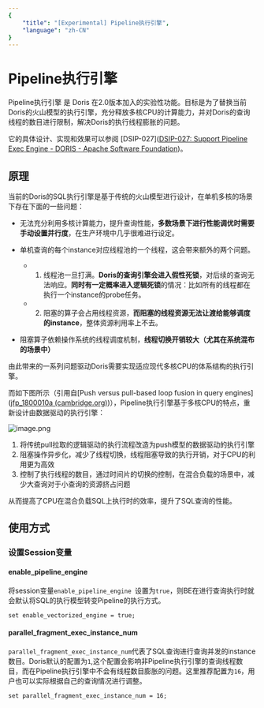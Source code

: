 ```yaml
---
{
    "title": "[Experimental] Pipeline执行引擎",
    "language": "zh-CN"
}
---
```


<!-- 
Licensed to the Apache Software Foundation (ASF) under one
or more contributor license agreements.  See the NOTICE file
distributed with this work for additional information
regarding copyright ownership.  The ASF licenses this file
to you under the Apache License, Version 2.0 (the
"License"); you may not use this file except in compliance
with the License.  You may obtain a copy of the License at

  http://www.apache.org/licenses/LICENSE-2.0

Unless required by applicable law or agreed to in writing,
software distributed under the License is distributed on an
"AS IS" BASIS, WITHOUT WARRANTIES OR CONDITIONS OF ANY
KIND, either express or implied.  See the License for the
specific language governing permissions and limitations
under the License.
-->

# Pipeline执行引擎

<version since="2.0.0">
</version>

Pipeline执行引擎 是 Doris 在2.0版本加入的实验性功能。目标是为了替换当前Doris的火山模型的执行引擎，充分释放多核CPU的计算能力，并对Doris的查询线程的数目进行限制，解决Doris的执行线程膨胀的问题。

它的具体设计、实现和效果可以参阅 [DSIP-027]([DSIP-027: Support Pipeline Exec Engine - DORIS - Apache Software Foundation](https://cwiki.apache.org/confluence/display/DORIS/DSIP-027%3A+Support+Pipeline+Exec+Engine))。


## 原理

当前的Doris的SQL执行引擎是基于传统的火山模型进行设计，在单机多核的场景下存在下面的一些问题：
* 无法充分利用多核计算能力，提升查询性能，**多数场景下进行性能调优时需要手动设置并行度**，在生产环境中几乎很难进行设定。

* 单机查询的每个instance对应线程池的一个线程，这会带来额外的两个问题。
  * 1. 线程池一旦打满。**Doris的查询引擎会进入假性死锁**，对后续的查询无法响应。**同时有一定概率进入逻辑死锁**的情况：比如所有的线程都在执行一个instance的probe任务。
  * 2. 阻塞的算子会占用线程资源，**而阻塞的线程资源无法让渡给能够调度的instance**，整体资源利用率上不去。

* 阻塞算子依赖操作系统的线程调度机制，**线程切换开销较大（尤其在系统混布的场景中）**

由此带来的一系列问题驱动Doris需要实现适应现代多核CPU的体系结构的执行引擎。

而如下图所示（引用自[Push versus pull-based loop fusion in query engines]([jfp_1800010a (cambridge.org)](https://www.cambridge.org/core/services/aop-cambridge-core/content/view/D67AE4899E87F4B5102F859B0FC02045/S0956796818000102a.pdf/div-class-title-push-versus-pull-based-loop-fusion-in-query-engines-div.pdf))），Pipeline执行引擎基于多核CPU的特点，重新设计由数据驱动的执行引擎：

![image.png](/images/pipeline-execution-engine.png)

1. 将传统pull拉取的逻辑驱动的执行流程改造为push模型的数据驱动的执行引擎
2. 阻塞操作异步化，减少了线程切换，线程阻塞导致的执行开销，对于CPU的利用更为高效
3. 控制了执行线程的数目，通过时间片的切换的控制，在混合负载的场景中，减少大查询对于小查询的资源挤占问题

从而提高了CPU在混合负载SQL上执行时的效率，提升了SQL查询的性能。

## 使用方式

### 设置Session变量

#### enable_pipeline_engine
将session变量`enable_pipeline_engine `设置为`true`，则BE在进行查询执行时就会默认将SQL的执行模型转变Pipeline的执行方式。

```
set enable_vectorized_engine = true;
```

#### parallel_fragment_exec_instance_num
`parallel_fragment_exec_instance_num`代表了SQL查询进行查询并发的instance数目。Doris默认的配置为`1`,这个配置会影响非Pipeline执行引擎的查询线程数目，而在Pipeline执行引擎中不会有线程数目膨胀的问题。这里推荐配置为`16`，用户也可以实际根据自己的查询情况进行调整。

```
set parallel_fragment_exec_instance_num = 16;
```
